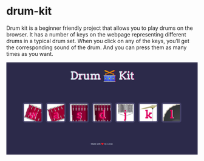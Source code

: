 # drum-kit

Drum kit is a beginner friendly project that allows you to play drums on the browser.  It has a number of keys on the webpage representing different drums in a typical drum set.  When you click on any of the keys, you’ll get the corresponding sound of the drum. And you can press them as many times as you want.

![drum kit](drum-kit.png)
